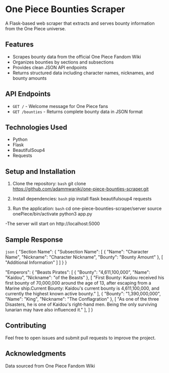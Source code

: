 # One Piece Bounties Scraper

A Flask-based web scraper that extracts and serves bounty information from the One Piece universe.

## Features

- Scrapes bounty data from the official One Piece Fandom Wiki
- Organizes bounties by sections and subsections
- Provides clean JSON API endpoints
- Returns structured data including character names, nicknames, and bounty amounts

## API Endpoints

- `GET /` - Welcome message for One Piece fans
- `GET /bounties` - Returns complete bounty data in JSON format

## Technologies Used

- Python
- Flask
- BeautifulSoup4
- Requests

## Setup and Installation

1. Clone the repository:
```bash```
git clone https://github.com/adammwaniki/one-piece-bounties-scraper.git


2. Install dependencies:
```bash```
pip install flask beautifulsoup4 requests


3. Run the application:
```bash```
cd one-piece-bounties-scraper/server
source onePiece/bin/activate
python3 app.py

-The server will start on http://localhost:5000

## Sample Response
```json```
{
    "Section Name": {
        "Subsection Name": [
            {
                "Name": "Character Name",
                "Nickname": "Character Nickname",
                "Bounty": "Bounty Amount"
            },
            [
                "Additional Information"
            ]
        ]
    }
}

"Emperors": {
    "Beasts Pirates": [
      {
        "Bounty": "4,611,100,000",
        "Name": "Kaidou",
        "Nickname": "of the Beasts"
      },
      [
        "First Bounty: Kaidou received his first bounty of 70,000,000 around the age of 13, after escaping from a Marine ship.Current Bounty: Kaidou's current bounty is 4,611,100,000, and currently the highest known active bounty."
      ],
      {
        "Bounty": "1,390,000,000",
        "Name": "King",
        "Nickname": "The Conflagration"
      },
      [
        "As one of the three Disasters, he is one of Kaidou's right-hand men. Being the only surviving lunarian may have also influenced it."
      ],
    ]
}

## Contributing
Feel free to open issues and submit pull requests to improve the project.


## Acknowledgments
Data sourced from One Piece Fandom Wiki